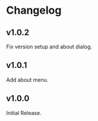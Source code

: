 # Changelog

## v1.0.2

Fix version setup and about dialog.

## v1.0.1

Add about menu.

## v1.0.0

Initial Release.
